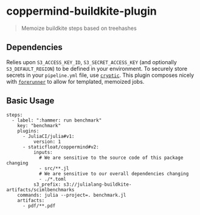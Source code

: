 # coppermind-buildkite-plugin
> Memoize buildkite steps based on treehashes

## Dependencies

Relies upon `S3_ACCESS_KEY_ID`, `S3_SECRET_ACCESS_KEY` (and optionally `S3_DEFAULT_REGION`) to be defined in your environment.
To securely store secrets in your `pipeline.yml` file, use [`cryptic`](https://github.com/staticfloat/cryptic-buildkite-plugin/).
This plugin composes nicely with [`forerunner`](https://github.com/staticfloat/forerunner-buildkite-plugin/) to allow for templated, memoized jobs.

## Basic Usage

```
steps:
  - label: ":hammer: run benchmark"
    key: "benchmark"
    plugins:
      - JuliaCI/julia#v1:
          version: 1
      - staticfloat/coppermind#v2:
          inputs:
            # We are sensitive to the source code of this package changing
            - src/**.jl
            # We are sensitive to our overall dependencies changing
            - ./*.toml
          s3_prefix: s3://julialang-buildkite-artifacts/scimlbenchmarks
    commands: julia --project=. benchmark.jl
    artifacts:
      - pdf/**.pdf
```
